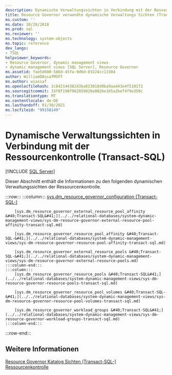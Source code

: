```yaml
---
description: Dynamische Verwaltungssichten in Verbindung mit der Ressourcenkontrolle (Transact-SQL)
title: Resource Governor verwandte dynamische Verwaltungs Sichten (Transact-SQL) | Microsoft-Dokumentation
ms.custom: ''
ms.date: 10/28/2018
ms.prod: sql
ms.reviewer: ''
ms.technology: system-objects
ms.topic: reference
dev_langs:
- TSQL
helpviewer_keywords:
- Resource Governor, dynamic management views
- dynamic management views [SQL Server], Resource Governor
ms.assetid: fae5d600-586d-45fa-9d6d-03224cc13304
author: WilliamDAssafMSFT
ms.author: wiassaf
ms.openlocfilehash: 2c84214438243ba623010d0ba9aa443e4f5101f2
ms.sourcegitcommit: 33f0f190f962059826e002be165a2bef4f9e350c
ms.translationtype: MT
ms.contentlocale: de-DE
ms.lasthandoff: 01/30/2021
ms.locfileid: "99158149"
---
```

# <a name="resource-governor-related-dynamic-management-views-transact-sql"></a>Dynamische Verwaltungssichten in Verbindung mit der Ressourcenkontrolle (Transact-SQL)
[!INCLUDE [SQL Server](../../includes/applies-to-version/sqlserver.md)]

  Dieser Abschnitt enthält die Informationen zu den folgenden dynamischen Verwaltungssichten der Ressourcenkontrolle.  

:::row:::
    :::column:::
        [sys.dm_resource_governor_configuration &#40;Transact-SQL-&#41;](../../relational-databases/system-dynamic-management-views/sys-dm-resource-governor-configuration-transact-sql.md)

        [sys.dm_resource_governor_external_resource_pool_affinity &#40;Transact-SQL&#41;](../../relational-databases/system-dynamic-management-views/sys-dm-resource-governor-external-resource-pool-affinity-transact-sql.md)

        [sys.dm_resource_governor_resource_pool_affinity &#40;Transact-SQL-&#41;](../../relational-databases/system-dynamic-management-views/sys-dm-resource-governor-resource-pool-affinity-transact-sql.md)

        [sys.dm_resource_governor_external_resource_pools &#40;Transact-SQL-&#41;](../../relational-databases/system-dynamic-management-views/sys-dm-resource-governor-external-resource-pools.md)
    :::column-end:::
    :::column:::
        [sys.dm_resource_governor_resource_pools &#40;Transact-SQL&#41;](../../relational-databases/system-dynamic-management-views/sys-dm-resource-governor-resource-pools-transact-sql.md)

        [sys.dm_resource_governor_resource_pool_volumes &#40;Transact-SQL-&#41;](../../relational-databases/system-dynamic-management-views/sys-dm-resource-governor-resource-pool-volumes-transact-sql.md)

        [sys.dm_resource_governor_workload_groups &#40;Transact-SQL&#41;](../../relational-databases/system-dynamic-management-views/sys-dm-resource-governor-workload-groups-transact-sql.md)
    :::column-end:::
:::row-end:::

## <a name="see-also"></a>Weitere Informationen  
 [Resource Governor Katalog Sichten &#40;Transact-SQL-&#41;](../../relational-databases/system-catalog-views/resource-governor-catalog-views-transact-sql.md)   
 [Ressourcenkontrolle](../../relational-databases/resource-governor/resource-governor.md)  
  
  
